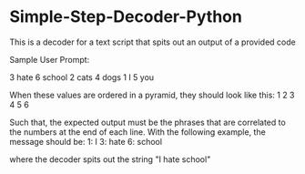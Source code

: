 # Simple-Step-Decoder-Python
This is a decoder for a text script that spits out an output of a provided code

Sample User Prompt:

3 hate 
6 school
2 cats
4 dogs
1 I
5 you

When these values are ordered in a pyramid, they should look like this:
1
2 3
4 5 6

Such that, the expected output must be the phrases that are correlated to the numbers at the end of each line.
With the following example, the message should be:
1: I
3: hate
6: school

where the decoder spits out the string "I hate school"
